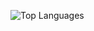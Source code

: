 ![Top Languages](https://github-readme-stats.vercel.app/api/top-langs/?username=ilaumjd&layout=compact&theme=swift)
